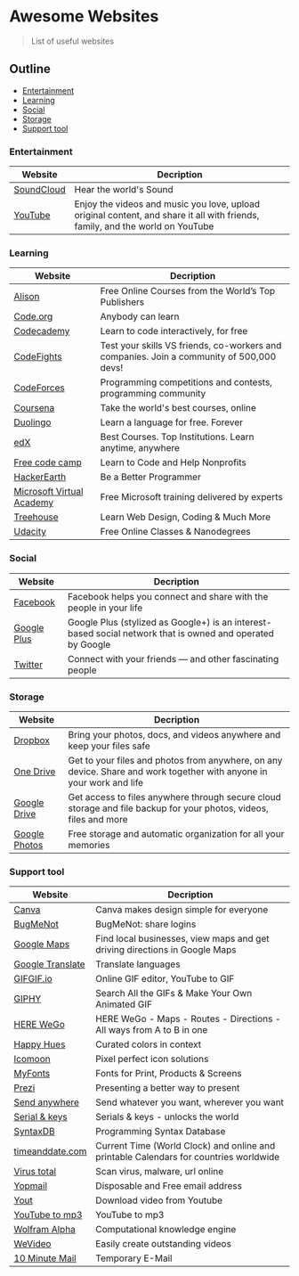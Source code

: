 # Awesome Websites
> List of useful websites

## Outline
* [Entertainment](#entertainment)
* [Learning](#learning)
* [Social](#social)
* [Storage](#storage)
* [Support tool](#support-tool)

### Entertainment
|Website|Decription|
|-------|----------|
|[SoundCloud](https://soundcloud.com)|Hear the world's Sound|
|[YouTube](https://www.youtube.com)|Enjoy the videos and music you love, upload original content, and share it all with friends, family, and the world on YouTube|

### Learning
|Website|Decription|
|-------|----------|
|[Alison](https://alison.com)|Free Online Courses from the World’s Top Publishers|
|[Code.org](https://code.org)|Anybody can learn|
|[Codecademy](https://www.codecademy.com)|Learn to code interactively, for free|
|[CodeFights](https://codefights.com)|Test your skills VS friends, co-workers and companies. Join a community of 500,000 devs!|
|[CodeForces](http://codeforces.com)|Programming competitions and contests, programming community|
|[Coursena](https://www.coursera.org)|Take the world's best courses, online|
|[Duolingo](https://www.duolingo.com)|Learn a language for free. Forever|
|[edX](https://www.edx.org)|Best Courses. Top Institutions. Learn anytime, anywhere|
|[Free code camp](https://www.freecodecamp.com)|Learn to Code and Help Nonprofits|
|[HackerEarth](https://www.hackerearth.com)|Be a Better Programmer|
|[Microsoft Virtual Academy](https://mva.microsoft.com)|Free Microsoft training delivered by experts|
|[Treehouse](https://teamtreehouse.com)|Learn Web Design, Coding & Much More|
|[Udacity](https://www.udacity.com)|Free Online Classes & Nanodegrees|

### Social
|Website|Decription|
|-------|----------|
|[Facebook](https://www.facebook.com)|Facebook helps you connect and share with the people in your life|
|[Google Plus](https://plus.google.com/collections/featured)|Google Plus (stylized as Google+) is an interest-based social network that is owned and operated by Google|
|[Twitter](https://twitter.com)|Connect with your friends — and other fascinating people|

### Storage
|Website|Decription|
|-------|----------|
|[Dropbox](https://www.dropbox.com)|Bring your photos, docs, and videos anywhere and keep your files safe|
|[One Drive](https://onedrive.live.com)|Get to your files and photos from anywhere, on any device. Share and work together with anyone in your work and life|
|[Google Drive](https://drive.google.com)|Get access to files anywhere through secure cloud storage and file backup for your photos, videos, files and more|
|[Google Photos](https://www.google.com/photos/about/)|Free storage and automatic organization for all your memories|

### Support tool
|Website|Decription|
|-------|----------|
|[Canva](https://www.canva.com)|Canva makes design simple for everyone|
|[BugMeNot](http://bugmenot.com)|BugMeNot: share logins|
|[Google Maps](https://www.google.com/maps/@?dg=dbrw&newdg=1)|Find local businesses, view maps and get driving directions in Google Maps|
|[Google Translate](https://translate.google.com)|Translate languages|
|[GIFGIF.io](https://www.gifgif.io)|Online GIF editor, YouTube to GIF|
|[GIPHY](https://giphy.com)|Search All the GIFs & Make Your Own Animated GIF|
|[HERE WeGo](https://wego.here.com)|HERE WeGo - Maps - Routes - Directions - All ways from A to B in one|
|[Happy Hues](https://www.happyhues.co)|Curated colors in context|
|[Icomoon](https://icomoon.io)|Pixel perfect icon solutions|
|[MyFonts](http://www.myfonts.com)|Fonts for Print, Products & Screens|
|[Prezi](https://prezi.com)|Presenting a better way to present|
|[Send anywhere](https://send-anywhere.com)|Send whatever you want, wherever you want|
|[Serial & keys](https://www.serials.ws)|Serials & keys - unlocks the world|
|[SyntaxDB](https://syntaxdb.com)|Programming Syntax Database|
|[timeanddate.com](https://www.timeanddate.com)|Current Time (World Clock) and online and printable Calendars for countries worldwide|
|[Virus total](https://www.virustotal.com)|Scan virus, malware, url online|
|[Yopmail](http://www.yopmail.com)|Disposable and Free email address|
|[Yout](https://yout.com)|Download video from Youtube|
|[YouTube to mp3](https://ytmp3.cc)|YouTube to mp3|
|[Wolfram Alpha](https://www.wolframalpha.com)|Computational knowledge engine|
|[WeVideo](https://www.wevideo.com)|Easily create outstanding videos|
|[10 Minute Mail](https://10minutemail.com/10MinuteMail/index.html)|Temporary E-Mail|

